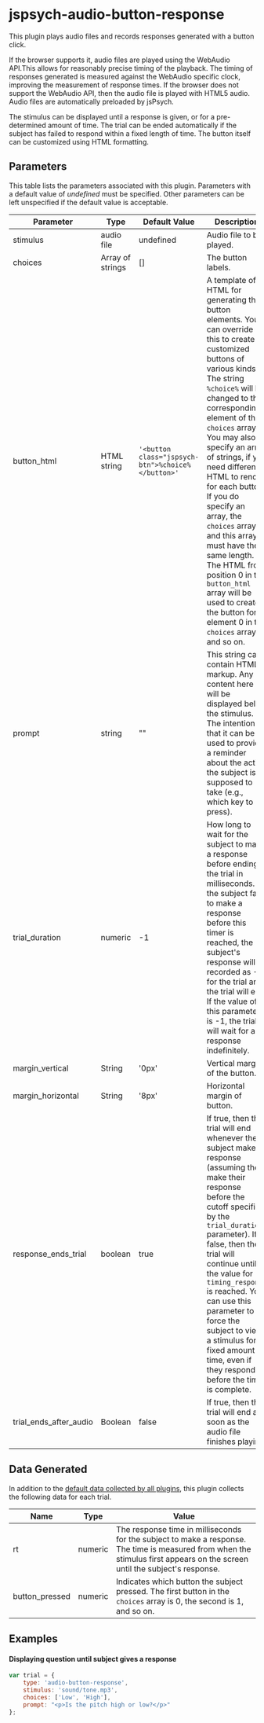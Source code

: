 # jspsych-audio-button-response

This plugin plays audio files and records responses generated with a button click.

If the browser supports it, audio files are played using the WebAudio API.This allows for reasonably precise timing 
of the playback. The timing of responses generated is measured against the WebAudio specific clock, improving the measurement 
of response times. If the browser does not support the WebAudio API, then the audio file is played with HTML5 audio. Audio 
files are automatically preloaded by jsPsych.

The stimulus can be displayed until a response is given, or for a pre-determined amount of time. The trial can be ended 
automatically if the subject has failed to respond within a fixed length of time. The button itself can be customized using 
HTML formatting.

## Parameters

This table lists the parameters associated with this plugin. Parameters with a default value of *undefined* must be specified. 
Other parameters can be left unspecified if the default value is acceptable.

Parameter | Type | Default Value | Description
----------|------|---------------|------------
stimulus | audio file | undefined | Audio file to be played.
choices | Array of strings | [] | The button labels.
button_html | HTML string | `'<button class="jspsych-btn">%choice%</button>'` | A template of HTML for generating the button elements. You can override this to create customized buttons of various kinds. The string `%choice%` will be changed to the corresponding element of the `choices` array. You may also specify an array of strings, if you need different HTML to render for each button. If you do specify an array, the `choices` array and this array must have the same length. The HTML from position 0 in the `button_html` array will be used to create the button for element 0 in the `choices` array, and so on.
prompt | string | "" | This string can contain HTML markup. Any content here will be displayed below the stimulus. The intention is that it can be used to provide a reminder about the action the subject is supposed to take (e.g., which key to press).
trial_duration | numeric | -1 | How long to wait for the subject to make a response before ending the trial in milliseconds. If the subject fails to make a response before this timer is reached, the subject's response will be recorded as -1 for the trial and the trial will end. If the value of this parameter is -1, the trial will wait for a response indefinitely.
margin_vertical | String | '0px' | Vertical margin of the button.
margin_horizontal | String | '8px' | Horizontal margin of button.
response_ends_trial | boolean | true | If true, then the trial will end whenever the subject makes a response (assuming they make their response before the cutoff specified by the `trial_duration` parameter). If false, then the trial will continue until the value for `timing_response` is reached. You can use this parameter to force the subject to view a stimulus for a fixed amount of time, even if they respond before the time is complete.
trial_ends_after_audio | Boolean | false | If true, then the trial will end as soon as the audio file finishes playing.

## Data Generated

In addition to the [default data collected by all plugins](overview#datacollectedbyplugins), this plugin collects the following data for each trial.

Name | Type | Value
-----|------|------
rt | numeric | The response time in milliseconds for the subject to make a response. The time is measured from when the stimulus first appears on the screen until the subject's response.
button_pressed | numeric | Indicates which button the subject pressed. The first button in the `choices` array is 0, the second is 1, and so on.

## Examples

#### Displaying question until subject gives a response

```javascript
var trial = {
	type: 'audio-button-response',
	stimulus: 'sound/tone.mp3',
	choices: ['Low', 'High'],
	prompt: "<p>Is the pitch high or low?</p>"
};
```
